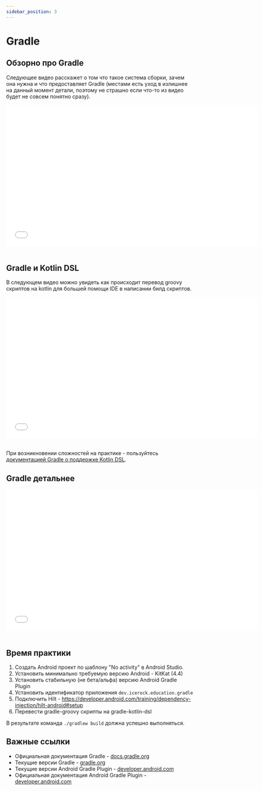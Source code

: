 ```yaml
---
sidebar_position: 3
---
```


# Gradle

## Обзорно про Gradle

Следующее видео расскажет о том что такое система сборки, зачем она нужна и что предоставляет Gradle (местами есть уход в излишнее на данный момент детали, поэтому не страшно если что-то из видео будет не совсем понятно сразу).

<iframe src="//www.youtube.com/embed/WOBok2u-SL8" frameborder="0" allowfullscreen width="675" height="380"></iframe>
<br/>
<br/>

## Gradle и Kotlin DSL

В следующем видео можно увидеть как происходит перевод groovy скриптов на kotlin для большей помощи IDE в написании билд скриптов.

<iframe src="//www.youtube.com/embed/bhUy6JrSSr8" frameborder="0" allowfullscreen width="675" height="380"></iframe>
<br/>
<br/>

При возникновении сложностей на практике - пользуйтесь [документацией Gradle о поддержке Kotlin DSL](https://docs.gradle.org/current/userguide/kotlin_dsl.html).

## Gradle детальнее

<iframe src="//www.youtube.com/embed/Yft6h7JkWo0" frameborder="0" allowfullscreen width="675" height="380"></iframe>
<br/>
<br/>

## Время практики

1. Создать Android проект по шаблону "No activity" в Android Studio.
1. Установить минимально требуемую версию Android - KitKat (4.4)
1. Установить стабильную (не бета/альфа) версию Android Gradle Plugin
1. Установить идентификатор приложения `dev.icerock.education.gradle`
1. Подключить Hilt - https://developer.android.com/training/dependency-injection/hilt-android#setup
1. Перевести gradle-groovy скрипты на gradle-kotlin-dsl

В результате команда `./gradlew build` должна успешно выполняться.

## Важные ссылки

- Официальная документация Gradle - [docs.gradle.org](https://docs.gradle.org/current/userguide/userguide.html)
- Текущие версии Gradle - [gradle.org](https://gradle.org/releases/)
- Текущие версии Android Gradle Plugin - [developer.android.com](https://developer.android.com/reference/tools/gradle-api)
- Официальная документация Android Gradle Plugin - [developer.android.com](https://developer.android.com/studio/build)
